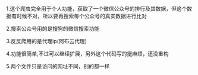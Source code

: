 1.这个爬虫完全用于个人功能，获取了一个微信公众号的排行及其数据，但这个数据有时候不对，所以要再搜索每个公众号的真实数据进行比对

2.搜索公众号用的是搜狗的微信搜索功能

3.反反爬用的是代理ip(阿布云代理)

4.功能很简单,不过可以继续扩展，另外这个代码写的挺麻烦，还没重构

5.两个文件只是访问的网址不同，别的都一样